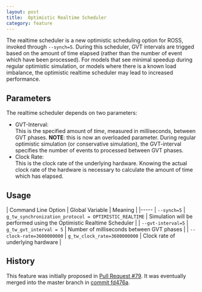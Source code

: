 ```yaml
---
layout: post
title:  Optimistic Realtime Scheduler
category: feature
---
```


The realtime scheduler is a new optimistic scheduling option for ROSS, invoked through `--synch=5`.
During this scheduler, GVT intervals are trigged based on the amount of time elapsed (rather than the number of event which have been processed).
For models that see minimal speedup during regular optimistic simulation, or models where there is a known load imbalance, the optimistic realtime scheduler may lead to increased performance.

## Parameters

The realtime scheduler depends on two parameters:

- GVT-Interval:<br />
  This is the specified amount of *time*, measured in milliseconds, between GVT phases.
  **NOTE**: this is now an overloaded parameter.
  During regular optimistic simulation (or conservative simulation), the GVT-interval specifies the number of events to processed between GVT phases.
- Clock Rate:<br />
  This is the clock rate of the underlying hardware.
  Knowing the actual clock rate of the hardware is necessary to calculate the amount of time which has elapsed.

## Usage

| Command Line Option | Global Variable | Meaning |
|-----
| `--synch=5` | `g_tw_synchronization_protocol = OPTIMISTIC_REALTIME` | Simulation will be performed using the Optimistic Realtime Scheduler |
| `--gvt-interval=5` | `g_tw_gvt_interval = 5` | Number of milliseconds between GVT phases |
| `--clock-rate=3600000000` | `g_tw_clock_rate=3600000000` | Clock rate of underlying hardware |


## History

This feature was initially proposed in [Pull Request #79](https://github.com/carothersc/ROSS/pull/79).
It was eventually merged into the master branch in [commit fd476a](https://github.com/carothersc/ROSS/commit/fd476afd48204022928cfec85935720c2d25f719).
